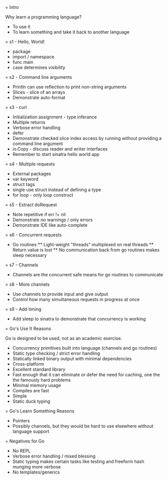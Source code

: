 = Intro

Why learn a programming language?

* To use it
* To learn something and take it back to another language

= s1 - Hello, World!

* package
* import / namespace
* func main
* case determines visibility

= s2 - Command line arguments

* Println can use reflection to print non-string arguments
* Slices - slice of an arrays
* Demonstrate auto-format

= s3 - curl

* Initialization assignment - type inferance
* Multiple returns
* Verbose error handling
* defer
* Demonstrate checked slice index access by running without providing a command line argument
* io.Copy - discuss reader and writer interfaces
* Remember to start sinatra hello world app

= s4 - Multiple requests

* External packages
* var keyword
* struct tags
* single use struct instead of defining a type
* for loop - only loop construct

= s5 - Extract doRequest

* Note repetitive if err != nil
* Demonstrate no warnings / only errors
* Demonstrate IDE like auto-complete

= s6 - Concurrent requests

* Go routines
** Light-weight "threads" multiplexed on real threads
** Return value is lost
** No communication back from go routines makes sleep necessary

= s7 - Channels

* Channels are the concurrent safe means for go routines to communicate

= s8 - More channels

* Use channels to provide input and give output
* Control how many simultaneous requests in progress at once

= s9 - Add timing

* Add sleep to sinatra to demonstrate that concurrency is working

= Go's Use It Reasons

Go is designed to be used, not as an academic exercise.

* Concurrency primitives built into language (channels and go routines)
* Static type checking / strict error handling
* Statically linked binary output with minimal dependencies
* Cross-platform
* Excellent standard library
* Fast enough that it can eliminate or defer the need for caching, one the the famously hard problems
* Minimal memory usage
* Compiles are fast
* Simple
* Static duck typing

= Go's Learn Something Reasons

* Pointers
* Possibly channels, but they would be hard to use elsewhere without language support

= Negatives for Go

* No REPL
* Verbose error handling / mixed blessing
* Static typing makes certain tasks like testing and freeform hash munging more verbose
* No templates/generics


